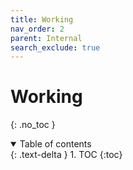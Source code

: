 ```yaml
---
title: Working
nav_order: 2
parent: Internal
search_exclude: true
---
```


# Working
{: .no_toc }

<details open markdown="block">
  <summary>
    Table of contents
  </summary>
  {: .text-delta }
1. TOC
{:toc}
</details>